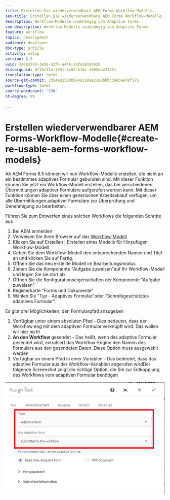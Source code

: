 ```yaml
---
title: Erstellen Sie wiederverwendbare AEM Forms Workflow-Modelle.
seo-title: Erstellen Sie wiederverwendbare AEM Forms Workflow-Modelle.
description: Workflow-Modelle unabhängig von Adaptive Forms.
seo-description: Workflow-Modelle unabhängig von Adaptive Forms.
feature: workflow
topics: development
audience: developer
doc-type: article
activity: setup
version: 6.5
uuid: 3a082743-3e56-42f4-a44b-24fa34165926
discoiquuid: 9f18c314-39d1-4c82-b1bc-d905ea472451
translation-type: tm+mt
source-git-commit: 3d54a8158d0564a3289a2100bbbc59e5ae38f175
workflow-type: tm+mt
source-wordcount: '290'
ht-degree: 0%

---
```



# Erstellen wiederverwendbarer AEM Forms-Workflow-Modelle{#create-re-usable-aem-forms-workflow-models}

Ab AEM Forms 6.5 können wir nun Workflow-Modelle erstellen, die nicht an ein bestimmtes adaptives Formular gebunden sind. Mit dieser Funktion können Sie jetzt ein Workflow-Modell erstellen, das bei verschiedenen Übermittlungen adaptiver Formulare aufgerufen werden kann. Mit dieser Funktion können Sie über einen generischen Arbeitsablauf verfügen, um alle Übermittlungen adaptiver Formulare zur Überprüfung und Genehmigung zu bearbeiten.

Führen Sie zum Entwerfen eines solchen Workflows die folgenden Schritte aus

1. Bei AEM anmelden
1. Verweisen Sie Ihren Browser auf das [Workflow-Modell](http://localhost:4502/libs/cq/workflow/admin/console/content/models.html)
1. Klicken Sie auf Erstellen | Erstellen eines Modells für Hinzufügen Workflow-Modell
1. Geben Sie dem Workflow-Modell den entsprechenden Namen und Titel an und klicken Sie auf Fertig.
1. Öffnen Sie das neu erstellte Modell im Bearbeitungsmodus
1. Ziehen Sie die Komponente &quot;Aufgabe zuweisen&quot;auf Ihr Workflow-Modell und legen Sie sie dort ab
1. Öffnen Sie die Konfigurationseigenschaften der Komponente &quot;Aufgabe zuweisen&quot;
1. Registerkarte &quot;Forms und Dokumente&quot;
1. Wählen Sie &quot;Typ - Adaptives Formular&quot;oder &quot;Schreibgeschütztes adaptives Formular&quot;.

Es gibt drei Möglichkeiten, den Formularpfad anzugeben

1. Verfügbar unter einem absoluten Pfad - Dies bedeutet, dass der Workflow eng mit dem adaptiven Formular verknüpft wird. Das wollen wir hier nicht
1. **An den Workflow** gesendet - Das heißt, wenn das adaptive Formular gesendet wird, extrahiert das Workflow-Engine den Namen des Formulars aus den gesendeten Daten. Diese Option muss ausgewählt werden
1. Verfügbar an einem Pfad in einer Variablen - Das bedeutet, dass das adaptive Formular aus der Workflow-Variablen abgerufen wirdDer folgende Screenshot zeigt die richtige Option, die Sie zur Entkopplung des Workflows vom adaptiven Formular benötigen

![Workflow-Modell](assets/workflomodel.PNG)
